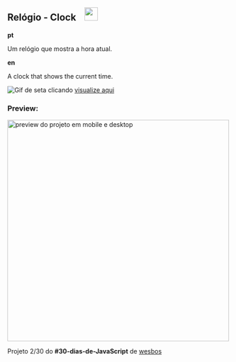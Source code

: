 <h2>Relógio - Clockﾠ<img src="https://cdn.glitch.com/5e6819bf-0707-4f13-ba4b-a25a27b3688e%2Ficons8-rel%C3%B3gio-30.png?v=1604779077786" width="30" height="30"></h2>
<p><strong>pt</strong></p>
<p>Um relógio que mostra a hora atual.</p>
<p><strong>en</strong></p>
<p>A clock that shows the current time.</p>

![Gif de seta clicando](https://cdn.glitch.com/5e6819bf-0707-4f13-ba4b-a25a27b3688e%2Fpicasion.com_2f865f2b12941c33396e4a0791f18d1e.gif?v=1604686274181) [visualize aqui](https://maluhcosta.github.io/javascript30/02-Clock/)

### Preview:
<img src="https://cdn.glitch.com/5e6819bf-0707-4f13-ba4b-a25a27b3688e%2FScreenshot_12.png?v=1604779039357" width="500px" alt="preview do projeto em mobile e desktop">

Projeto 2/30 do **#30-dias-de-JavaScript** de [wesbos](https://github.com/wesbos)